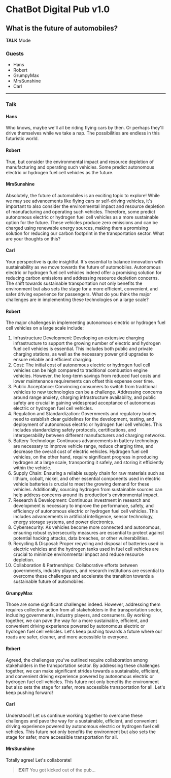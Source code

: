 # ChatBot Digital Pub v1.0
## What is the future of automobiles?
**TALK** Mode

### Guests
* Hans
* Robert
* GrumpyMax
* MrsSunshine
* Carl
-----------------------
### Talk

#### Hans
Who knows, maybe we'll all be riding flying cars by then. Or perhaps they'll drive themselves while we take a nap. The possibilities are endless in this futuristic world.

#### Robert
True, but consider the environmental impact and resource depletion of manufacturing and operating such vehicles. Some predict autonomous electric or hydrogen fuel cell vehicles as the future.

#### MrsSunshine
Absolutely, the future of automobiles is an exciting topic to explore! While we may see advancements like flying cars or self-driving vehicles, it's important to also consider the environmental impact and resource depletion of manufacturing and operating such vehicles. Therefore, some predict autonomous electric or hydrogen fuel cell vehicles as a more sustainable option for the future. These vehicles produce zero emissions and can be charged using renewable energy sources, making them a promising solution for reducing our carbon footprint in the transportation sector. What are your thoughts on this?

#### Carl
Your perspective is quite insightful. It's essential to balance innovation with sustainability as we move towards the future of automobiles. Autonomous electric or hydrogen fuel cell vehicles indeed offer a promising solution for reducing carbon emissions and addressing resource depletion concerns. The shift towards sustainable transportation not only benefits the environment but also sets the stage for a more efficient, convenient, and safer driving experience for passengers. What do you think the major challenges are in implementing these technologies on a large scale?

#### Robert
The major challenges in implementing autonomous electric or hydrogen fuel cell vehicles on a large scale include:
1. Infrastructure Development: Developing an extensive charging infrastructure to support the growing number of electric and hydrogen fuel cell vehicles is essential. This includes both public and private charging stations, as well as the necessary power grid upgrades to ensure reliable and efficient charging.
2. Cost: The initial cost of autonomous electric or hydrogen fuel cell vehicles can be high compared to traditional combustion engine vehicles. However, the long-term savings from reduced fuel costs and lower maintenance requirements can offset this expense over time.
3. Public Acceptance: Convincing consumers to switch from traditional vehicles to new technologies can be a challenge. Addressing concerns around range anxiety, charging infrastructure availability, and public safety are crucial in gaining widespread acceptance of autonomous electric or hydrogen fuel cell vehicles.
4. Regulation and Standardization: Governments and regulatory bodies need to establish clear guidelines for the development, testing, and deployment of autonomous electric or hydrogen fuel cell vehicles. This includes standardizing safety protocols, certifications, and interoperability between different manufacturers and charging networks.
5. Battery Technology: Continuous advancements in battery technology are necessary to improve vehicle range, reduce charging time, and decrease the overall cost of electric vehicles. Hydrogen fuel cell vehicles, on the other hand, require significant progress in producing hydrogen at a large scale, transporting it safely, and storing it efficiently within the vehicle.
6. Supply Chain: Ensuring a reliable supply chain for raw materials such as lithium, cobalt, nickel, and other essential components used in electric vehicle batteries is crucial to meet the growing demand for these vehicles. Additionally, sourcing hydrogen from sustainable sources can help address concerns around its production's environmental impact.
7. Research & Development: Continuous investment in research and development is necessary to improve the performance, safety, and efficiency of autonomous electric or hydrogen fuel cell vehicles. This includes advancements in artificial intelligence, sensor technology, energy storage systems, and power electronics.
8. Cybersecurity: As vehicles become more connected and autonomous, ensuring robust cybersecurity measures are essential to protect against potential hacking attacks, data breaches, or other vulnerabilities.
9. Recycling & Disposal: Proper recycling and disposal of batteries used in electric vehicles and the hydrogen tanks used in fuel cell vehicles are crucial to minimize environmental impact and reduce resource depletion.
10. Collaboration & Partnerships: Collaborative efforts between governments, industry players, and research institutions are essential to overcome these challenges and accelerate the transition towards a sustainable future of automobiles.

#### GrumpyMax
Those are some significant challenges indeed. However, addressing them requires collective action from all stakeholders in the transportation sector, including governments, industry players, and consumers. By working together, we can pave the way for a more sustainable, efficient, and convenient driving experience powered by autonomous electric or hydrogen fuel cell vehicles. Let's keep pushing towards a future where our roads are safer, cleaner, and more accessible to everyone.

#### Robert
Agreed, the challenges you've outlined require collaboration among stakeholders in the transportation sector. By addressing these challenges together, we can make significant strides towards a sustainable, efficient, and convenient driving experience powered by autonomous electric or hydrogen fuel cell vehicles. This future not only benefits the environment but also sets the stage for safer, more accessible transportation for all. Let's keep pushing forward!

#### Carl
Understood! Let us continue working together to overcome these challenges and pave the way for a sustainable, efficient, and convenient driving experience powered by autonomous electric or hydrogen fuel cell vehicles. This future not only benefits the environment but also sets the stage for safer, more accessible transportation for all.

#### MrsSunshine
Totally agree! Let's collaborate!

> **EXIT**
> You got kicked out of the pub...